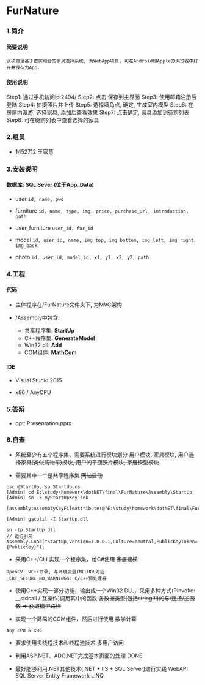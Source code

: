# FurNature

### 1.简介

#### 简要说明

    该项目是基于虚实融合的家具选择系统, 为WebApp项目, 可在Android和Apple的浏览器中打开并保存为App.

#### 使用说明

Step1: 通过手机访问ip:2494/
Step2: 点击 保存到主界面
Step3: 使用邮箱注册后登陆
Step4: 拍摄照片并上传
Step5: 选择墙角点, 确定, 生成室内模型
Step6: 在房屋内漫游, 选择家具, 添加后查看效果
Step7: 点击确定, 家具添加到待购列表
Step8: 可在待购列表中查看选择的家具

### 2.组员

- 1452712 王家慧

### 3.安装说明

#### 数据库: SQL Sever (位于App_Data)

- user
`id, name, pwd`

- furniture
`id, name, type, img, price, purchase_url, introduction, path`

- user_furniture
`user_id, fur_id`

- model
`id, user_id, name, img_top, img_bottom, img_left, img_right, img_back`

- photo
`id, user_id, model_id, x1, y1, x2, y2, path`


### 4.工程

#### 代码

- 主体程序在/FurNature文件夹下, 为MVC架构

- /Assembly中包含:
    - 共享程序集: **StartUp**
    - C++程序集: **GenerateModel**
    - Win32 dll: **Add**
    - COM组件: **MathCom**

#### IDE

- Visual Studio 2015

- x86 / AnyCPU

### 5.答辩

- ppt: Presentation.pptx

### 6.自查

- 系统至少有五个程序集，需要系统进行模块划分
~~用户模块, 家具模块, 用户选择家具(类似购物车)模块, 用户的平面照片模块, 家居模型模块~~

- 需要其中一个是共享程序集
~~网站启动~~

```
csc @StartUp.rsp StartUp.cs
[Admin] cd E:\study\homework\dotNET\final\FurNature\Assembly\StartUp
[Admin] sn -k myStartUpKey.snk

[assembly:AssemblyKeyFileAttribute(@"E:\study\homework\dotNET\final\FurNature\Assembly\StartUp\myStartUpKey.snk")]

[Admin] gacutil -I StartUp.dll

sn -tp StartUp.dll
// 运行引用
Assembly.Load("StartUp,Version=1.0.0.1,Culture=neutral,PublicKeyToken={PublicKey}");
```

- 采用C++/CLI 实现一个程序集，给C#使用
~~家居建模~~
```
OpenCV: VC++目录, 与环境变量INCLUDE对应
_CRT_SECURE_NO_WARNINGS: C/C++预处理器
```

- 使用C++实现一部分功能，输出成一个Win32 DLL，采用多种方式(PInvoke: __stdcall / 互操作)调用其中的函数
~~各数据类型(包括string!!!)的与/连接/加函数 => 获取模型路径~~

- 实现一个简易的COM组件，然后进行使用
~~数学计算~~
```
Any CPU & x86
```

- 要求使用多线程技术和线程池技术
~~多用户访问~~

- 利用ASP.NET、ADO.NET完成基本页面的处理
DONE

- 最好能够利用.NET其他技术(.NET + IIS + SQL Server)进行实践
WebAPI
SQL Server
Entity Framework
LINQ